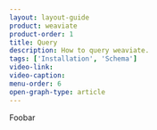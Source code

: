 ```yaml
---
layout: layout-guide
product: weaviate
product-order: 1
title: Query
description: How to query weaviate.
tags: ['Installation', 'Schema']
video-link:
video-caption:
menu-order: 6
open-graph-type: article
---
```


Foobar